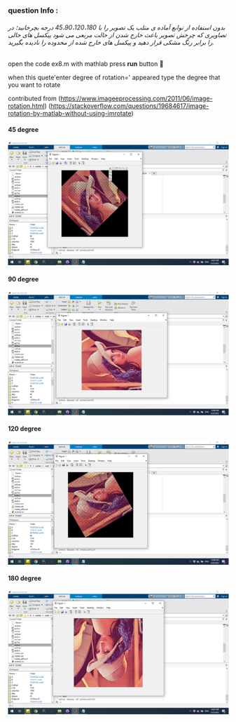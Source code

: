 
### question Info :

###### بدون استفاده از توابع آماده ی متلب یک تصویر را با 45،90،120،180 درجه بچرخانید؛ در تصاویری که چرخش تصویر باعث خارج شدن از حالت مربعی می شود پیکسل های خالی را برابر رنگ مشکی قرار دهید و پیکسل های خارج شده از محدوده را نادیده بگیرید.

open the code ex8.m with mathlab press **run** button :rocket: 

when this quete'enter degree of rotation=' appeared type the degree that you want to rotate

contributed from (https://www.imageeprocessing.com/2011/06/image-rotation.html)
		 (https://stackoverflow.com/questions/19684617/image-rotation-by-matlab-without-using-imrotate)

#### 45 degree
![img](https://github.com/semnan-university-ai/image-processing-class/blob/main/excersiecs/mohammadhoseinazad/8/45.png)

#### 90 degree
![img](https://github.com/semnan-university-ai/image-processing-class/blob/main/excersiecs/mohammadhoseinazad/8/90.png)

#### 120 degree
![img](https://github.com/semnan-university-ai/image-processing-class/blob/main/excersiecs/mohammadhoseinazad/8/120.png)

#### 180 degree
![img](https://github.com/semnan-university-ai/image-processing-class/blob/main/excersiecs/mohammadhoseinazad/8/180.png)